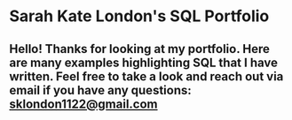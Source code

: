 # Sarah Kate London's SQL Portfolio
## Hello! Thanks for looking at my portfolio. Here are many examples highlighting SQL that I have written. Feel free to take a look and reach out via email if you have any questions: sklondon1122@gmail.com
